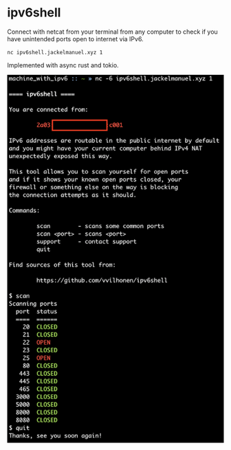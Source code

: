 # ipv6shell

Connect with netcat from your terminal from any computer
to check if you have unintended ports open to internet via IPv6.

    nc ipv6shell.jackelmanuel.xyz 1
    
Implemented with async rust and tokio.

![image of operation](doc/screenshot.png)

